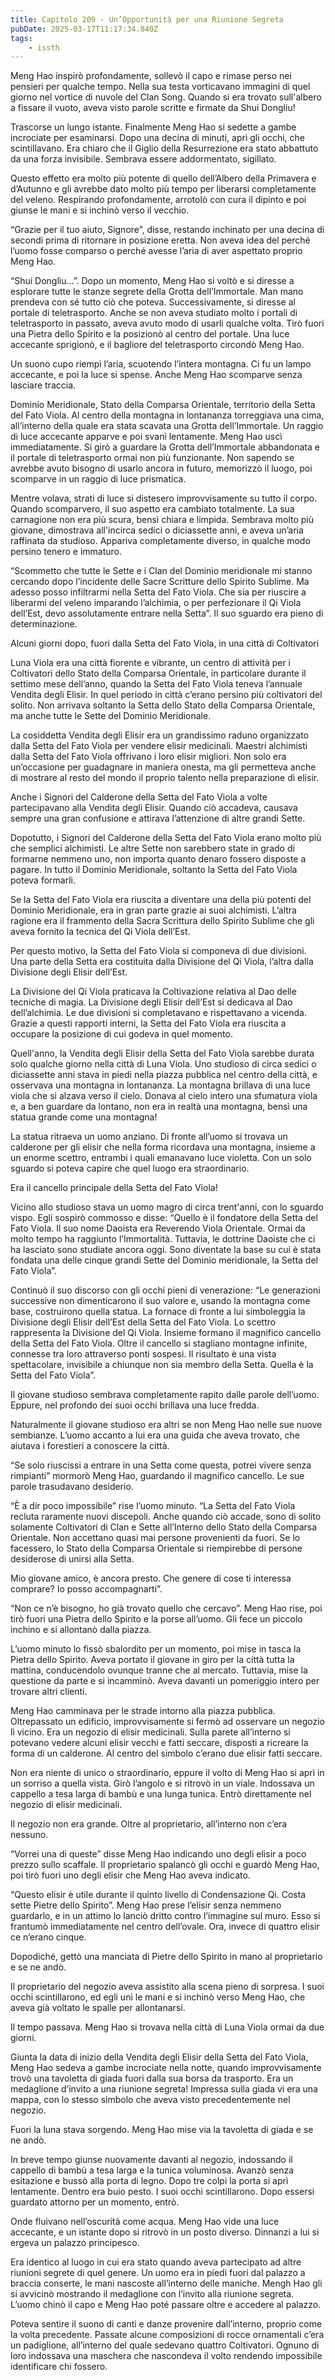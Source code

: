 ```yaml
---
title: Capitolo 209 - Un’Opportunità per una Riunione Segreta
pubDate: 2025-03-17T11:17:34.840Z
tags:
    - issth
---
```



Meng Hao inspirò profondamente, sollevò il capo e rimase perso nei pensieri per qualche tempo. Nella sua testa vorticavano immagini di quel giorno nel vortice di nuvole del Clan Song. Quando si era trovato sull'albero a fissare il vuoto, aveva visto parole scritte e firmate da Shui Dongliu!


Trascorse un lungo istante. Finalmente Meng Hao si sedette a gambe incrociate per esaminarsi. Dopo una decina di minuti, aprì gli occhi, che scintillavano. Era chiaro che il Giglio della Resurrezione era stato abbattuto da una forza invisibile. Sembrava essere addormentato, sigillato.


Questo effetto era molto più potente di quello dell’Albero della Primavera e d’Autunno e gli avrebbe dato molto più tempo per liberarsi completamente del veleno. Respirando profondamente, arrotolò con cura il dipinto e poi giunse le mani e si inchinò verso il vecchio.


“Grazie per il tuo aiuto, Signore”, disse, restando inchinato per una decina di secondi prima di ritornare in posizione eretta. Non aveva idea del perché l’uomo fosse comparso o perché avesse l’aria di aver aspettato proprio Meng Hao.


“Shui Dongliu…”. Dopo un momento, Meng Hao si voltò e si diresse a esplorare tutte le stanze segrete della Grotta dell’Immortale. Man mano prendeva con sé tutto ciò che poteva. Successivamente, si diresse al portale di teletrasporto. Anche se non aveva studiato molto i portali di teletrasporto in passato, aveva avuto modo di usarli qualche volta. Tirò fuori una Pietra dello Spirito e la posizionò al centro del portale. Una luce accecante sprigionò, e il bagliore del teletrasporto circondò Meng Hao.


Un suono cupo riempì l’aria, scuotendo l’intera montagna. Ci fu un lampo accecante, e poi la luce si spense. Anche Meng Hao scomparve senza lasciare traccia.


Dominio Meridionale, Stato della Comparsa Orientale, territorio della Setta del Fato Viola. Al centro della montagna in lontananza torreggiava una cima, all’interno della quale era stata scavata una Grotta dell’Immortale. Un raggio di luce accecante apparve e poi svanì lentamente. Meng Hao uscì immediatamente. Si girò a guardare la Grotta dell’Immortale abbandonata e il portale di teletrasporto ormai non più funzionante. Non sapendo se avrebbe avuto bisogno di usarlo ancora in futuro, memorizzò il luogo, poi scomparve in un raggio di luce prismatica.


Mentre volava, strati di luce si distesero improvvisamente su tutto il corpo. Quando scomparvero, il suo aspetto era cambiato totalmente. La sua carnagione non era più scura, bensì chiara e limpida. Sembrava molto più giovane, dimostrava all'incirca sedici o diciassette anni, e aveva un’aria raffinata da studioso. Appariva completamente diverso, in qualche modo persino tenero e immaturo.


“Scommetto che tutte le Sette e i Clan del Dominio meridionale mi stanno cercando dopo l’incidente delle Sacre Scritture dello Spirito Sublime. Ma adesso posso infiltrarmi nella Setta del Fato Viola. Che sia per riuscire a liberarmi del veleno imparando l’alchimia, o per perfezionare il Qi Viola dell’Est, devo assolutamente entrare nella Setta”. Il suo sguardo era pieno di determinazione.


Alcuni giorni dopo, fuori dalla Setta del Fato Viola, in una città di Coltivatori


Luna Viola era una città fiorente e vibrante, un centro di attività per i Coltivatori dello Stato della Comparsa Orientale, in particolare durante il settimo mese dell’anno, quando la Setta del Fato Viola teneva l’annuale Vendita degli Elisir. In quel periodo in città c’erano persino più coltivatori del solito. Non arrivava soltanto la Setta dello Stato della Comparsa Orientale, ma anche tutte le Sette del Dominio Meridionale.


La cosiddetta Vendita degli Elisir era un grandissimo raduno organizzato dalla Setta del Fato Viola per vendere elisir medicinali. Maestri alchimisti dalla Setta del Fato Viola offrivano i loro elisir migliori. Non solo era un’occasione per guadagnare in maniera onesta, ma gli permetteva anche di mostrare al resto del mondo il proprio talento nella preparazione di elisir.


Anche i Signori del Calderone della Setta del Fato Viola a volte partecipavano alla Vendita degli Elisir. Quando ciò accadeva, causava sempre una gran confusione e attirava l’attenzione di altre grandi Sette.


Dopotutto, i Signori del Calderone della Setta del Fato Viola erano molto più che semplici alchimisti. Le altre Sette non sarebbero state in grado di formarne nemmeno uno, non importa quanto denaro fossero disposte a pagare. In tutto il Dominio Meridionale, soltanto la Setta del Fato Viola poteva formarli.


Se la Setta del Fato Viola era riuscita a diventare una della più potenti del Dominio Meridionale, era in gran parte grazie ai suoi alchimisti. L’altra ragione era il frammento della Sacra Scrittura dello Spirito Sublime che gli aveva fornito la tecnica del Qi Viola dell’Est.


Per questo motivo, la Setta del Fato Viola si componeva di due divisioni. Una parte della Setta era costituita dalla Divisione del Qi Viola, l’altra dalla Divisione degli Elisir dell’Est.


La Divisione del Qi Viola praticava la Coltivazione relativa al Dao delle tecniche di magia. La Divisione degli Elisir dell’Est si dedicava al Dao dell’alchimia. Le due divisioni si completavano e rispettavano a vicenda. Grazie a questi rapporti interni, la Setta del Fato Viola era riuscita a occupare la posizione di cui godeva in quel momento.


Quell'anno, la Vendita degli Elisir della Setta del Fato Viola sarebbe durata solo qualche giorno nella città di Luna Viola. Uno studioso di circa sedici o diciassette anni stava in piedi nella piazza pubblica nel centro della città, e osservava una montagna in lontananza. La montagna brillava di una luce viola che si alzava verso il cielo. Donava al cielo intero una sfumatura viola e, a ben guardare da lontano, non era in realtà una montagna, bensì una statua grande come una montagna!


La statua ritraeva un uomo anziano. Di fronte all’uomo si trovava un calderone per gli elisir che nella forma ricordava una montagna, insieme a un enorme scettro, entrambi i quali emanavano luce violetta. Con un solo sguardo si poteva capire che quel luogo era straordinario.


Era il cancello principale della Setta del Fato Viola!


Vicino allo studioso stava un uomo magro di circa trent'anni, con lo sguardo vispo. Egli sospirò commosso e disse: “Quello è il fondatore della Setta del Fato Viola. Il suo nome Daoista era Reverendo Viola Orientale. Ormai da molto tempo ha raggiunto l’Immortalità. Tuttavia, le dottrine Daoiste che ci ha lasciato sono studiate ancora oggi. Sono diventate la base su cui è stata fondata una delle cinque grandi Sette del Dominio meridionale, la Setta del Fato Viola”.


Continuò il suo discorso con gli occhi pieni di venerazione: “Le generazioni successive non dimenticarono il suo valore e, usando la montagna come base, costruirono quella statua. La fornace di fronte a lui simboleggia la Divisione degli Elisir dell’Est della Setta del Fato Viola. Lo scettro rappresenta la Divisione del Qi Viola. Insieme formano il magnifico cancello della Setta del Fato Viola. Oltre il cancello si stagliano montagne infinite, connesse tra loro attraverso ponti sospesi. Il risultato è una vista spettacolare, invisibile a chiunque non sia membro della Setta. Quella è la Setta del Fato Viola”.


Il giovane studioso sembrava completamente rapito dalle parole dell’uomo. Eppure, nel profondo dei suoi occhi brillava una luce fredda.


Naturalmente il giovane studioso era altri se non Meng Hao nelle sue nuove sembianze. L’uomo accanto a lui era una guida che aveva trovato, che aiutava i forestieri a conoscere la città.


“Se solo riuscissi a entrare in una Setta come questa, potrei vivere senza rimpianti” mormorò Meng Hao, guardando il magnifico cancello. Le sue parole trasudavano desiderio.


“È a dir poco impossibile” rise l’uomo minuto. “La Setta del Fato Viola recluta raramente nuovi discepoli. Anche quando ciò accade, sono di solito solamente Coltivatori di Clan e Sette all’Interno dello Stato della Comparsa Orientale. Non accettano quasi mai persone provenienti da fuori. Se lo facessero, lo Stato della Comparsa Orientale si riempirebbe di persone desiderose di unirsi alla Setta.


Mio giovane amico, è ancora presto. Che genere di cose ti interessa comprare? Io posso accompagnarti”.


“Non ce n’è bisogno, ho già trovato quello che cercavo”. Meng Hao rise, poi tirò fuori una Pietra dello Spirito e la porse all’uomo. Gli fece un piccolo inchino e si allontanò dalla piazza.


L’uomo minuto lo fissò sbalordito per un momento, poi mise in tasca la Pietra dello Spirito. Aveva portato il giovane in giro per la città tutta la mattina, conducendolo ovunque tranne che al mercato. Tuttavia, mise la questione da parte e si incamminò. Aveva davanti un pomeriggio intero per trovare altri clienti.


Meng Hao camminava per le strade intorno alla piazza pubblica. Oltrepassato un edificio, improvvisamente si fermò ad osservare un negozio lì vicino. Era un negozio di elisir medicinali. Sulla parete all’interno si potevano vedere alcuni elisir vecchi e fatti seccare, disposti a ricreare la forma di un calderone. Al centro del simbolo c’erano due elisir fatti seccare.


Non era niente di unico o straordinario, eppure il volto di Meng Hao si aprì in un sorriso a quella vista. Girò l’angolo e si ritrovò in un viale. Indossava un cappello a tesa larga di bambù e una lunga tunica. Entrò direttamente nel negozio di elisir medicinali.


Il negozio non era grande. Oltre al proprietario, all’interno non c’era nessuno.


“Vorrei una di queste” disse Meng Hao indicando uno degli elisir a poco prezzo sullo scaffale.
Il proprietario spalancò gli occhi e guardò Meng Hao, poi tirò fuori uno degli elisir che Meng Hao aveva indicato.


“Questo elisir è utile durante il quinto livello di Condensazione Qi. Costa sette Pietre dello Spirito”.
Meng Hao prese l’elisir senza nemmeno guardarlo, e in un attimo lo lanciò dritto contro l’immagine sul muro. Esso si frantumò immediatamente nel centro dell’ovale. Ora, invece di quattro elisir ce n’erano cinque.


Dopodiché, gettò una manciata di Pietre dello Spirito in mano al proprietario e se ne andò.


Il proprietario del negozio aveva assistito alla scena pieno di sorpresa. I suoi occhi scintillarono, ed egli unì le mani e si inchinò verso Meng Hao, che aveva già voltato le spalle per allontanarsi.


Il tempo passava. Meng Hao si trovava nella città di Luna Viola ormai da due giorni.


Giunta la data di inizio della Vendita degli Elisir della Setta del Fato Viola, Meng Hao sedeva a gambe incrociate nella notte, quando improvvisamente trovò una tavoletta di giada fuori dalla sua borsa da trasporto. Era un medaglione d’invito a una riunione segreta! Impressa sulla giada vi era una mappa, con lo stesso simbolo che aveva visto precedentemente nel negozio.


Fuori la luna stava sorgendo. Meng Hao mise via la tavoletta di giada e se ne andò.


In breve tempo giunse nuovamente davanti al negozio, indossando il cappello di bambù a tesa larga e la tunica voluminosa. Avanzò senza esitazione e bussò alla porta di legno. Dopo tre colpi la porta si aprì lentamente. Dentro era buio pesto. I suoi occhi scintillarono. Dopo essersi guardato attorno per un momento, entrò.


Onde fluivano nell’oscurità come acqua. Meng Hao vide una luce accecante, e un istante dopo si ritrovò in un posto diverso. Dinnanzi a lui si ergeva un palazzo principesco.


Era identico al luogo in cui era stato quando aveva partecipato ad altre riunioni segrete di quel genere. Un uomo era in piedi fuori dal palazzo a braccia conserte, le mani nascoste all’interno delle maniche. Mengh Hao gli si avvicinò mostrando il medaglione con l’invito alla riunione segreta. L’uomo chinò il capo e Meng Hao poté passare oltre e accedere al palazzo.


Poteva sentire il suono di canti e danze provenire dall’interno, proprio come la volta precedente.
Passate alcune composizioni di rocce ornamentali c’era un padiglione, all’interno del quale sedevano quattro Coltivatori. Ognuno di loro indossava una maschera che nascondeva il volto rendendo impossibile identificare chi fossero.
                                


                                



